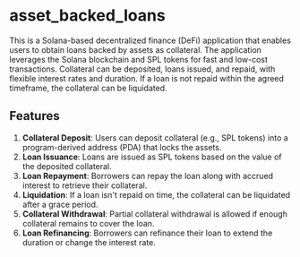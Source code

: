 # asset_backed_loans

This is a Solana-based decentralized finance (DeFi) application that enables users to obtain loans backed by assets as collateral. The application leverages the Solana blockchain and SPL tokens for fast and low-cost transactions. Collateral can be deposited, loans issued, and repaid, with flexible interest rates and duration. If a loan is not repaid within the agreed timeframe, the collateral can be liquidated.

## Features

1. **Collateral Deposit**: Users can deposit collateral (e.g., SPL tokens) into a program-derived address (PDA) that locks the assets.
2. **Loan Issuance**: Loans are issued as SPL tokens based on the value of the deposited collateral.
3. **Loan Repayment**: Borrowers can repay the loan along with accrued interest to retrieve their collateral.
4. **Liquidation**: If a loan isn't repaid on time, the collateral can be liquidated after a grace period.
5. **Collateral Withdrawal**: Partial collateral withdrawal is allowed if enough collateral remains to cover the loan.
6. **Loan Refinancing**: Borrowers can refinance their loan to extend the duration or change the interest rate.


